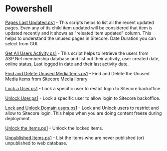 # Powershell

[Pages Last Updated.ps1](https://github.com/prabhu-ranganathan/Powershell/blob/main/scripts/Pages%20Last%20Updated.ps1) - This scripts helps to list all the recent updated pages. Even any of its child item updated will be considered that item is updated recently and it shows as "releated item updated" column. This helps to understand the unused pages in Sitecore. Date Duration you can select from GUI.

[Get All Users Activity.ps1](https://github.com/prabhu-ranganathan/Powershell/blob/main/scripts/Get%20All%20Users%20Activity.ps1) - This script helps to retrieve the users from ASP.Net membership database and list out their activity, user created date, online status, Last logged in date and their last activity date.

[Find and Delete Unused MediaItems.ps1](https://github.com/prabhu-ranganathan/Powershell/blob/main/scripts/Find%20and%20Delete%20Unused%20MediaItems.ps1) - Find and Delete the Unused Media items from Sitecore Media library

[Lock a User.ps1](https://github.com/prabhu-ranganathan/Powershell/blob/main/scripts/Lock%20a%20User.ps1) - Lock a specific user to restict login to Sitecore backoffice.

[Unlock User.ps1](https://github.com/prabhu-ranganathan/Powershell/blob/main/scripts/Unlock%20User.ps1) - Lock a specific user to allow login to Sitecore backoffice.

[Lock and Unlock Domain users.ps1](https://github.com/prabhu-ranganathan/Powershell/blob/main/scripts/Lock%20and%20Unlock%20Domain%20users.ps1) - Lock and Unlock users to restrict and allow to Sitecore login. This helps when you are doing content freeze during deployment.

[Unlock the Items.ps1](https://github.com/prabhu-ranganathan/Powershell/blob/main/scripts/Unlock%20the%20Items.ps1) - Unlock the locked items.

[Unpublished Items.ps1](https://github.com/prabhu-ranganathan/Powershell/blob/main/scripts/Unpublsihed%20Items.ps1) - List the items who are never published (or) unpublished to web database.
